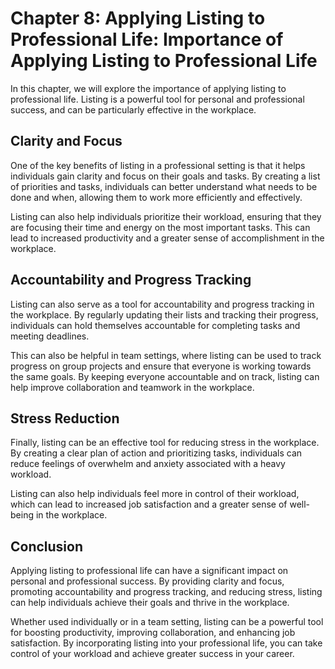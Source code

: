 Chapter 8: Applying Listing to Professional Life: Importance of Applying Listing to Professional Life
=====================================================================================================

In this chapter, we will explore the importance of applying listing to professional life. Listing is a powerful tool for personal and professional success, and can be particularly effective in the workplace.

Clarity and Focus
-----------------

One of the key benefits of listing in a professional setting is that it helps individuals gain clarity and focus on their goals and tasks. By creating a list of priorities and tasks, individuals can better understand what needs to be done and when, allowing them to work more efficiently and effectively.

Listing can also help individuals prioritize their workload, ensuring that they are focusing their time and energy on the most important tasks. This can lead to increased productivity and a greater sense of accomplishment in the workplace.

Accountability and Progress Tracking
------------------------------------

Listing can also serve as a tool for accountability and progress tracking in the workplace. By regularly updating their lists and tracking their progress, individuals can hold themselves accountable for completing tasks and meeting deadlines.

This can also be helpful in team settings, where listing can be used to track progress on group projects and ensure that everyone is working towards the same goals. By keeping everyone accountable and on track, listing can help improve collaboration and teamwork in the workplace.

Stress Reduction
----------------

Finally, listing can be an effective tool for reducing stress in the workplace. By creating a clear plan of action and prioritizing tasks, individuals can reduce feelings of overwhelm and anxiety associated with a heavy workload.

Listing can also help individuals feel more in control of their workload, which can lead to increased job satisfaction and a greater sense of well-being in the workplace.

Conclusion
----------

Applying listing to professional life can have a significant impact on personal and professional success. By providing clarity and focus, promoting accountability and progress tracking, and reducing stress, listing can help individuals achieve their goals and thrive in the workplace.

Whether used individually or in a team setting, listing can be a powerful tool for boosting productivity, improving collaboration, and enhancing job satisfaction. By incorporating listing into your professional life, you can take control of your workload and achieve greater success in your career.
